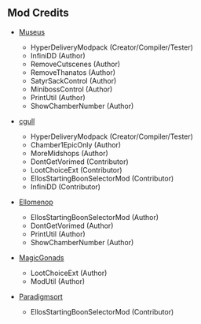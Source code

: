 

## Mod Credits

- [Museus](https://github.com/Museus)
  - HyperDeliveryModpack (Creator/Compiler/Tester)
  - InfiniDD (Author)
  - RemoveCutscenes (Author)
  - RemoveThanatos (Author)
  - SatyrSackControl (Author)
  - MinibossControl (Author)
  - PrintUtil (Author)
  - ShowChamberNumber (Author)

- [cgull](https://github.com/cgu11)
  - HyperDeliveryModpack (Creator/Compiler/Tester)
  - Chamber1EpicOnly (Author)
  - MoreMidshops (Author)
  - DontGetVorimed (Contributor)
  - LootChoiceExt (Contributor)
  - EllosStartingBoonSelectorMod (Contributor)
  - InfiniDD (Contributor)

- [Ellomenop](https://github.com/ellomenop)
  - EllosStartingBoonSelectorMod (Author)
  - DontGetVorimed (Author)
  - PrintUtil (Author)
  - ShowChamberNumber (Author)

- [MagicGonads](https://github.com/MagicGonads)
  - LootChoiceExt (Author)
  - ModUtil (Author)

- [Paradigmsort](https://github.com/parasHadesMods)
  - EllosStartingBoonSelectorMod (Contributor)
